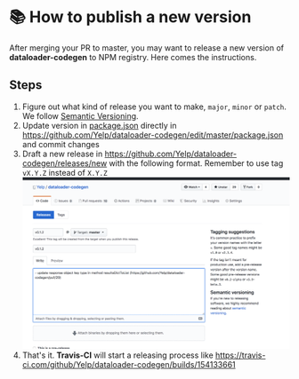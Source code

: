 # 📚 How to publish a new version

After merging your PR to master, you may want to release a new version of **dataloader-codegen** to NPM registry. Here comes the instructions.

## Steps

1. Figure out what kind of release you want to make, `major`, `minor` or `patch`. We follow [Semantic Versioning](https://semver.org/#summary).
2. Update version in [package.json](package.json) directly in <https://github.com/Yelp/dataloader-codegen/edit/master/package.json> and commit changes
3. Draft a new release in <https://github.com/Yelp/dataloader-codegen/releases/new> with the following format. Remember to use tag `vX.Y.Z` instead of `X.Y.Z`
   ![release](./images/release.png)
4. That's it. **Travis-CI** will start a releasing process like <https://travis-ci.com/github/Yelp/dataloader-codegen/builds/154133661>
